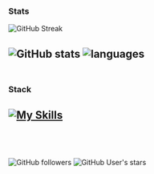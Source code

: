 ### Stats
![GitHub Streak](https://github-readme-streak-stats.herokuapp.com/?user=heartshapedbox&theme=tokyonight_duo&background=0d1117&stroke=0d1117&fire=orange&hide_border=true&card_width=500&card_height=170)

![GitHub stats](https://github-readme-stats.vercel.app/api?username=heartshapedbox&show_icons=true&hide_title=true&hide_rank=true&hide=contribs&theme=tokyonight&bg_color=90,0d1117,161d28&hide_border=true&card_width=250) ![languages](https://github-readme-stats.vercel.app/api/top-langs/?username=heartshapedbox&hide_progress=true&theme=tokyonight&bg_color=90,0d1117,161d28&hide_border=true&card_width=200&langs_count=5)
<br />
<br />
-
### Stack
[![My Skills](https://skillicons.dev/icons?i=html,css,js,jquery,python,django,vscode,github,git,ps&perline=10&theme=dark)]()
<br />
<br />
-
<br />

![GitHub followers](https://img.shields.io/github/followers/heartshapedbox?color=5955E8&logo=github&style=flat) ![GitHub User's stars](https://img.shields.io/github/stars/heartshapedbox?color=5955E8&label=stars%20earned&logo=github&style=flat)

<!---
heartshapedbox/heartshapedbox is a ✨ special ✨ repository because its `README.md` (this file) appears on your GitHub profile.
You can click the Preview link to take a look at your changes.
--->
